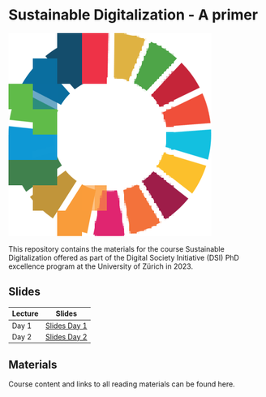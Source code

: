 # Sustainable Digitalization - A primer

![](img/logo.png)

This repository contains the materials for the course Sustainable Digitalization offered as part of the Digital Society Initiative (DSI) PhD excellence program at the University of Zürich in 2023.

## Slides

| Lecture                | Slides                                    |
|------------------------|-------------------------------------------|
| Day 1 | [Slides Day 1](./slides/slides_day1.html) |
| Day 2 | [Slides Day 2](./slides/slides_day2.html) |

## Materials

Course content and links to all reading materials can be found here.
